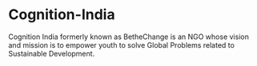 # Cognition-India
Cognition India formerly known as BetheChange is an NGO whose vision and mission is to empower youth to solve Global Problems related to Sustainable Development.
